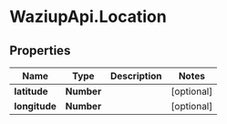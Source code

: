 # WaziupApi.Location

## Properties

| Name          | Type       | Description | Notes      |
| ------------- | ---------- | ----------- | ---------- |
| **latitude**  | **Number** |             | [optional] |
| **longitude** | **Number** |             | [optional] |
